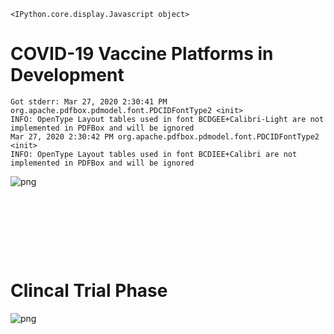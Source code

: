     <IPython.core.display.Javascript object>


# COVID-19 Vaccine Platforms in Development

    Got stderr: Mar 27, 2020 2:30:41 PM org.apache.pdfbox.pdmodel.font.PDCIDFontType2 <init>
    INFO: OpenType Layout tables used in font BCDGEE+Calibri-Light are not implemented in PDFBox and will be ignored
    Mar 27, 2020 2:30:42 PM org.apache.pdfbox.pdmodel.font.PDCIDFontType2 <init>
    INFO: OpenType Layout tables used in font BCDIEE+Calibri are not implemented in PDFBox and will be ignored
    



![png](Index_files/Index_2_1.png)


<pre>






</pre>



# Clincal Trial Phase


![png](Index_files/Index_4_0.png)

